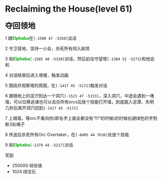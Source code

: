 # Reclaiming the House(level 61)
<span style="font-size: 25px;">**夺回领地**</span>

1 跟<font color=00AA00>**Elphaba**</font>在`[-1500 47 -5350]`谈话

2 守卫营地，坚持一小会，杀死所有闯入敌怪

3 和<font color=00AA00>**Elphaba**</font>`[-1505 48 -5339]`对话，然后前往守望塔`[-1384 52 -5273]`和他会和

4 对话结束后进入塔楼，触发动画

5 围绕并观察塔的周围，在`[-1417 45 -5172]`触发对话

6 跟随地上的泥泞到达一个洞穴`[-1523 47 -5153]`，深入洞穴，中途会遇到一堵墙，可以位移逃课也可以击杀所有orcs后放个技能打开墙，到底跳入泥潭，失明几秒后离开洞穴回到`[-1417 45 -5172]`

7 上城墙，等orc不看向你(即名字上面全都没有“!!!”的时候)的时候右键绿色的字割断3处绳子

8 传送后杀死所有Orc Overtaker，在`[-8405 44 7636]`处放个技能

9 和<font color=00AA00>**Elphaba**</font>`[-1379 44 -5217]`对话

奖励
+ 250000 经验值
+ 1024 绿宝石